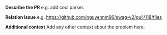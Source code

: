 **Describe the PR**
e.g. add cool parser.

**Relation issue**
e.g. https://github.com/nguyennm96/swag-v2/pull/118/files

**Additional context**
Add any other context about the problem here.
